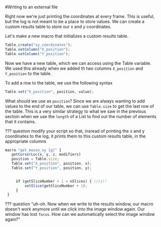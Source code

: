 #Writing to an external file

Right now we're just printing the coordinates at every frame. This is useful, but the log is not meant to be a place to store values. We can create a custom results table to store our x and y coordinates.


Let's make a new macro that initializes a custom results table.

```javascript
Table.create("xy_coordinates");
Table.setColumn("X_position");
Table.setColumn("Y_position");
```

Now we have a new table, which we can access using the Table variable. We used this already when we added th two columns `X_position` and `Y_position` to the table.

To add a row to the table, we use the following syntax

```javascript
Table.set("X_position", position, value);
```

What should we use as `position`? Since we are always wanting to add values to the end of our table, we can use `Table.size` to get the last row of the table. This is a very similar strategy to what we saw in the previous sectoin when we use the `length` of a List to find out the number of elements that it contains.

??? question modify your script so that, insread of printing the x and y coordinates to the log, it prints them to this custom results table, in the appropriate columns
   ```javascript
   macro "get_mouse_xy [g]" {
      getCursorLoc(x, y, z, modifiers)
      position = Table.size;
      Table.set("X_position", position, x);
      Table.set("Y_position", position, y);

         
        if (getSliceNumber + 1 < nSlices) { //(1)!
            setSlice(getSliceNumber + 1); 
        }
    }
   ```

??? question "uh-oh. Now when we write to the results window, our macro doesn't work anymore until we click into the image window again. Our window has lost `focus`. How can we automatically select the image window again?"
